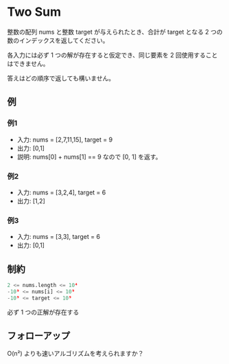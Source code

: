 # Two Sum

整数の配列 nums と整数 target が与えられたとき、合計が target となる 2 つの数のインデックスを返してください。

各入力には必ず 1 つの解が存在すると仮定でき、同じ要素を 2 回使用することはできません。

答えはどの順序で返しても構いません。

## 例

### 例1

- 入力: nums = [2,7,11,15], target = 9
- 出力: [0,1]
- 説明: nums[0] + nums[1] == 9 なので [0, 1] を返す。

### 例2

- 入力: nums = [3,2,4], target = 6
- 出力: [1,2]

### 例3

- 入力: nums = [3,3], target = 6
- 出力: [0,1]

## 制約

```python
2 <= nums.length <= 10⁴
-10⁹ <= nums[i] <= 10⁹
-10⁹ <= target <= 10⁹
```

必ず 1 つの正解が存在する

## フォローアップ

O(n²) よりも速いアルゴリズムを考えられますか？
